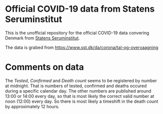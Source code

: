 # Official COVID-19 data from Statens Seruminstitut

This is the unofficial repository for the official COVID-19 data convering Denmark from [Statens Seruminstitut](https://www.sst.dk).

The data is grabed from https://www.sst.dk/da/corona/tal-og-overvaagning

# Comments on data

The *Tested*, *Confirmed* and *Death count* seems to be registered by number at midnight. That is numbers of tested, confirmed and deaths occured during a specific calendar day.
The other numbers are published around 13:00 or 14:00 every day, so that is most likely the correct valid number at noon (12:00) every day.
So there is most likely a timeshift in the death count by approximately 12 hours.
